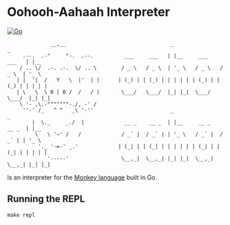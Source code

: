 # Oohooh-Aahaah Interpreter

[![Go](https://github.com/claudemuller/oohooh-aahaah-go/actions/workflows/go.yml/badge.svg)](https://github.com/claudemuller/oohooh-aahaah-go/actions/workflows/go.yml)

```
              __,__                                  _                       _
     .--.  .-"     "-.  .--.          ___     ___   | |__     ___     ___   | |__
    / .. \/  .-. .-.  \/ .. \        / _ \   / _ \  | '_ \   / _ \   / _ \  | '_ \
   | |  '|  /   Y   \  |'  | |      | (_) | | (_) | | | | | | (_) | | (_) | | | | |
   | \   \  \ 0 | 0 /  /   / |       \___/   \___/  |_| |_|  \___/   \___/  |_| |_|
    \ '- ,\.-"""""""-./, -' /
     ''-' /_   ^ ^   _\ '-''                         _                       _
        |  \._     _./  |             __ _    __ _  | |__     __ _    __ _  | |__
         \   \ '~' /   /             / _` |  / _` | | '_ \   / _` |  / _` | | '_ \
          '._ '-=-' _.'             | (_| | | (_| | | | | | | (_| | | (_| | | | | |
             '-----'                 \__,_|  \__,_| |_| |_|  \__,_|  \__,_| |_| |_|

```
Is an interpreter for the [Monkey language](https://monkeylang.org/) built in Go.

## Running the REPL

```
make repl
```
